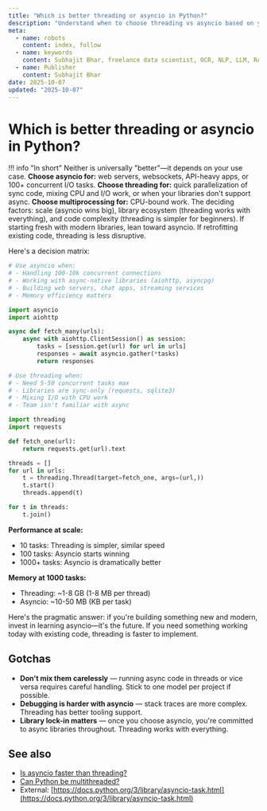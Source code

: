 ```yaml
---
title: "Which is better threading or asyncio in Python?"
description: "Understand when to choose threading vs asyncio based on your use case, library support, and scalability needs."
meta:
  - name: robots
    content: index, follow
  - name: keywords
    content: Subhajit Bhar, freelance data scientist, OCR, NLP, LLM, RAG, knowledge base, python, threading, asyncio, comparison
  - name: Publisher
    content: Subhajit Bhar
date: 2025-10-07
updated: "2025-10-07"
---
```


# Which is better threading or asyncio in Python?

<!-- more -->

!!! info "In short"
    Neither is universally "better"—it depends on your use case. **Choose asyncio for:** web servers, websockets, API-heavy apps, or 100+ concurrent I/O tasks. **Choose threading for:** quick parallelization of sync code, mixing CPU and I/O work, or when your libraries don't support async. **Choose multiprocessing for:** CPU-bound work. The deciding factors: scale (asyncio wins big), library ecosystem (threading works with everything), and code complexity (threading is simpler for beginners). If starting fresh with modern libraries, lean toward asyncio. If retrofitting existing code, threading is less disruptive.

Here's a decision matrix:

```python
# Use asyncio when:
# - Handling 100-10k concurrent connections
# - Working with async-native libraries (aiohttp, asyncpg)
# - Building web servers, chat apps, streaming services
# - Memory efficiency matters

import asyncio
import aiohttp

async def fetch_many(urls):
    async with aiohttp.ClientSession() as session:
        tasks = [session.get(url) for url in urls]
        responses = await asyncio.gather(*tasks)
        return responses

# Use threading when:
# - Need 5-50 concurrent tasks max
# - Libraries are sync-only (requests, sqlite3)
# - Mixing I/O with CPU work
# - Team isn't familiar with async

import threading
import requests

def fetch_one(url):
    return requests.get(url).text

threads = []
for url in urls:
    t = threading.Thread(target=fetch_one, args=(url,))
    t.start()
    threads.append(t)

for t in threads:
    t.join()
```

**Performance at scale:**
- 10 tasks: Threading is simpler, similar speed
- 100 tasks: Asyncio starts winning
- 1000+ tasks: Asyncio is dramatically better

**Memory at 1000 tasks:**
- Threading: ~1-8 GB (1-8 MB per thread)
- Asyncio: ~10-50 MB (KB per task)

Here's the pragmatic answer: if you're building something new and modern, invest in learning asyncio—it's the future. If you need something working today with existing code, threading is faster to implement.

## Gotchas

* **Don't mix them carelessly** — running async code in threads or vice versa requires careful handling. Stick to one model per project if possible.
* **Debugging is harder with asyncio** — stack traces are more complex. Threading has better tooling support.
* **Library lock-in matters** — once you choose asyncio, you're committed to async libraries throughout. Threading works with everything.

## See also

* [Is asyncio faster than threading?](is-asyncio-faster-than-threading.md)
* [Can Python be multithreaded?](can-python-be-multithreaded.md)
* External: [https://docs.python.org/3/library/asyncio-task.html](https://docs.python.org/3/library/asyncio-task.html)

<script type="application/ld+json">
{
  "@context": "https://schema.org",
  "@type": "FAQPage",
  "mainEntity": [{
    "@type": "Question",
    "name": "Which is better threading or asyncio in Python?",
    "acceptedAnswer": {
      "@type": "Answer",
      "text": "Neither is universally better. Choose asyncio for 100+ concurrent I/O tasks, web servers, and modern async libraries. Choose threading for quick parallelization, sync-only libraries, or mixed I/O and CPU work. For CPU-bound work, use multiprocessing instead."
    }
  }]
}
</script>

